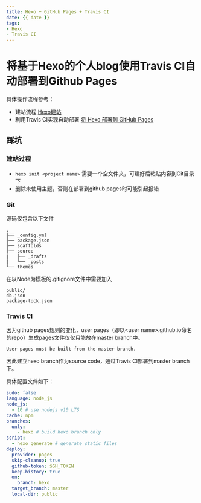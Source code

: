 ```yaml
---
title: Hexo + GitHub Pages + Travis CI
date: {{ date }}
tags: 
- Hexo
- Travis CI
---
```


# 将基于Hexo的个人blog使用Travis CI自动部署到Github Pages

具体操作流程参考：
- 建站流程 [Hexo建站](https://hexo.io/zh-cn/docs/setup)
- 利用Travis CI实现自动部署 [将 Hexo 部署到 GitHub Pages](https://hexo.io/zh-cn/docs/github-pages)

## 踩坑

### 建站过程

- `hexo init <project name>` 需要一个空文件夹，可建好后粘贴内容到Git目录下
- 删除未使用主题，否则在部署到github pages时可能引起报错

### Git

源码仅包含以下文件

```
.
├── _config.yml
├── package.json
├── scaffolds
├── source
|   ├── _drafts
|   └── _posts
└── themes
```

在以Node为模板的.gitignore文件中需要加入
```
public/
db.json
package-lock.json
```

### Travis CI
因为github pages规则的变化，user pages（即以\<user name\>.github.io命名的repo）生成pages文件仅仅只能放在master branch中。

```
User pages must be built from the master branch.
```

因此建立hexo branch作为source code，通过Travis CI部署到master branch下。

具体配置文件如下：
``` yaml
sudo: false
language: node_js
node_js:
  - 10 # use nodejs v10 LTS
cache: npm
branches:
  only:
    - hexo # build hexo branch only
script:
  - hexo generate # generate static files
deploy:
  provider: pages
  skip-cleanup: true
  github-token: $GH_TOKEN
  keep-history: true
  on:
    branch: hexo
  target_branch: master
  local-dir: public
```
